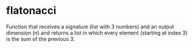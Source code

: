 # flatonacci
 
Function that receives a signature (list with 3 numbers) and an output dimension (n) and returns a list in which every element (starting at index 3) is the sum of the previous 3. 
